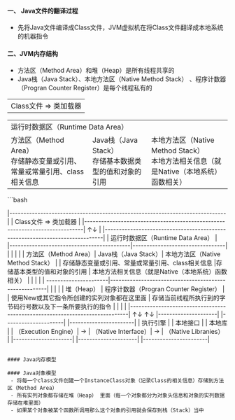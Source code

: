 #### 一、 Java文件的翻译过程
 - 先将Java文件编译成Class文件，JVM虚拟机在将Class文件翻译成本地系统的机器指令
 
#### 二、JVM内存结构
 - 方法区（Method Area）和堆（Heap）是所有线程共享的
 - Java栈（Java Stack）、本地方法区（Native Method Stack） 、程序计数器（Progran Counter Register）是每个线程私有的
<table>
  <tr>
    <td>Class文件  => 类加载器</td>
  </tr>
</table> 

<table>
  <tr>
    <td colspan="3">运行时数据区（Runtime Data Area）</td>
  </tr>
  <tr>
  <td><span>方法区（Method Area）</span></br><span>存储静态变量或引用、常量或常量引用、class相关信息</span></td>
  <td><span>Java栈（Java Stack）</span></br><span>存储基本数据类型的值和对象的引用</span></td>
  <td><span>本地方法区（Native Method Stack）</span></br><span>本地方法相关信息（就是Native（本地系统）函数相关）</span></td>
  </tr>
</table> 
```bash

|-----------------------------------------------------------------------------|
|                         Class文件  => 类加载器                               |
|-----------------------------------------------------------------------------|
                                 ↑↓                                           |
|-----------------------------------------------------------------------------|
|                     运行时数据区（Runtime Data Area）                         |             
|-------------------------------------------|---------------------------------|
|                     |                     |                                 |
| 方法区（Method Area）| Java栈（Java Stack）| 本地方法区（Native Method Stack） |
|  存储静态变量或引用、常量或常量引用、class相关信息                   |存储基本类型的值和对象的引用                     |   本地方法相关信息（就是Native（本地系统）函数相关）           |
|                     |                     |                                 |
----------------------|-------------------------------------------------------|
|                     |                                                       |
| 堆（Heap）                         |           程序计数器（Progran Counter Register）       |    
| 使用New或其它指令所创建的实列对象都在这里面                    |   存储当前线程所执行到的字节码行号数以及下一条所要执行的指令                         |
|                     |                                                       |
|-----------------------------------------------------------------------------|
         ↑↓                          ↑↓
|---------------------|    |---------------------|    |-----------------------|
|      执行引擎        |    |       本地接口      |    |       本地库           |
| （Execution Engine）| -> | （Native Interface）| -> |  （Native Libranies）  |
|---------------------|    |---------------------|    |-----------------------|
```                   
 
#### Java内存模型

#### Java对象模型
 - 将每一个class文件创建一个InstanceClass对象（记录Class的相关信息）存储到方法区（Method Area）
 - 所有实列对象都存储在堆（Heap） 里面（每一个对象都分为对象头信息和对象的实列数据存储在堆里面）
 - 如果某个对象被某个函数所调用那么这个对象的引用就会保存到栈（Stack）当中
